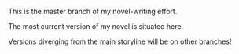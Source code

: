 This is the master branch of my novel-writing effort.

The most current version of my novel is situated here.

Versions diverging from the main storyline will be on other branches!
